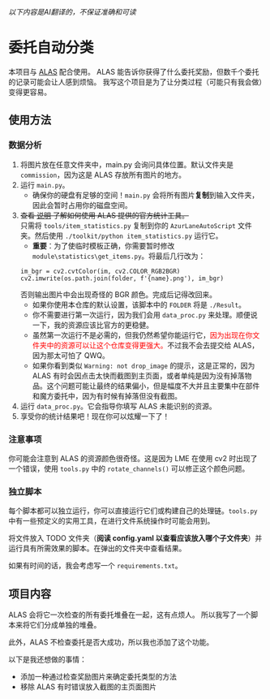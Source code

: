 _以下内容是AI翻译的，不保证准确和可读_

# 委托自动分类

本项目与 [ALAS](https://github.com/LmeSzinc/AzurLaneAutoScript) 配合使用。
ALAS 能告诉你获得了什么委托奖励，但数千个委托的记录可能会让人感到烦恼。
我写这个项目是为了让分类过程（可能只有我会做）变得更容易。

## 使用方法
### 数据分析
1. 将图片放在任意文件夹中，main.py 会询问具体位置。默认文件夹是 `commission`，因为这是 ALAS 存放所有图片的地方。
2. 运行 `main.py`。
    - 确保你的硬盘有足够的空间！`main.py` 会将所有图片**复制**到输入文件夹，因此会暂时占用你的磁盘空间。
3. <del>查看 [说明](https://github.com/LmeSzinc/AzurLaneAutoScript/wiki/item_statistics_en) 了解如何使用 ALAS 提供的官方统计工具。</del><br>只需将 `tools/item_statistics.py` 复制到你的 `AzurLaneAutoScript` 文件夹。然后使用 `./toolkit/python item_statistics.py` 运行它。
    - **重要**：为了使临时模板正确，你需要暂时修改 `module\statistics\get_items.py`。将最后几行改为：
    ```
    im_bgr = cv2.cvtColor(im, cv2.COLOR_RGB2BGR)
    cv2.imwrite(os.path.join(folder, f'{name}.png'), im_bgr)
    ```
    否则输出图片中会出现奇怪的 BGR 颜色。完成后记得改回来。
    - 如果你使用本仓库的默认设置，该脚本中的 `FOLDER` 将是 `./Result`。
    - 你不需要进行第一次运行，因为我们会用 `data_proc.py` 来处理。顺便说一下，我的资源应该比官方的更稳健。
    - 虽然第一次运行不是必需的，但我仍然希望你能运行它，<span style="color:red">因为出现在你文件夹中的资源可以让这个仓库变得更强大。</span>不过我不会去提交给 ALAS，因为那太可怕了 QWQ。
    - 如果你看到类似 `Warning: not drop_image` 的提示，这是正常的，因为 ALAS 有时会因点击太快而截图到主页面，或者单纯是因为没有掉落物品。这个问题可能让最终的结果偏小，但是幅度不大并且主要集中在部件和魔方委托中，因为有时候有掉落但没有截图。
4. 运行 `data_proc.py`。它会指导你填写 ALAS 未能识别的资源。
5. 享受你的统计结果吧！现在你可以炫耀一下了！

### 注意事项
你可能会注意到 ALAS 的资源颜色很奇怪。这是因为 LME 在使用 cv2 时出现了一个错误，使用 `tools.py` 中的 `rotate_channels()` 可以修正这个颜色问题。

### 独立脚本
每个脚本都可以独立运行，你可以直接运行它们或构建自己的处理链。`tools.py` 中有一些预定义的实用工具，在进行文件系统操作时可能会用到。

将文件放入 TODO 文件夹（**阅读 config.yaml 以查看应该放入哪个子文件夹**）并运行具有所需效果的脚本。在弹出的文件夹中查看结果。

如果有时间的话，我会考虑写一个 `requirements.txt`。

## 项目内容

ALAS 会将它一次检查的所有委托堆叠在一起，这有点烦人。
所以我写了一个脚本来将它们分成单独的堆叠。

此外，ALAS 不检查委托是否大成功，所以我也添加了这个功能。

以下是我还想做的事情：
- 添加一种通过检查奖励图片来确定委托类型的方法
- 移除 ALAS 有时错误放入截图的主页面图片
